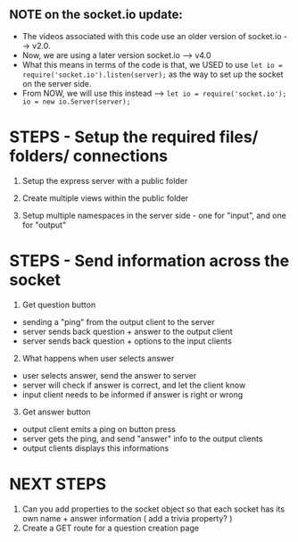 ## NOTE on the socket.io update:
* The videos associated with this code use an older version of socket.io --> v2.0.
* Now, we are using a later version socket.io --> v4.0
* What this means in terms of the code is that, we USED to use
`let io = require('socket.io').listen(server);`
as the way to set up the socket on the server side.
* From NOW, we will use this instead -->
`let io = require('socket.io');
io = new io.Server(server);`

# STEPS - Setup the required files/ folders/ connections

1. Setup the express server with a public folder

2. Create multiple views within the public folder

3. Setup multiple namespaces in the server side - one for "input", and one for "output"


# STEPS - Send information across the socket

1. Get question button
* sending a "ping" from the output client to the server
* server sends back question + answer to the output client
* server sends back question + options to the input clients

2. What happens when user selects answer
* user selects answer, send the answer to server
* server will check if answer is correct, and let the client know
* input client needs to be informed if answer is right or wrong

3. Get answer button
* output client emits a ping on button press
* server gets the ping, and send "answer" info to the output clients
* output clients displays this informations

# NEXT STEPS
1. Can you add properties to the socket object so that each socket has its own name + answer information ( add a trivia property? )
1. Create a GET route for a question creation page
